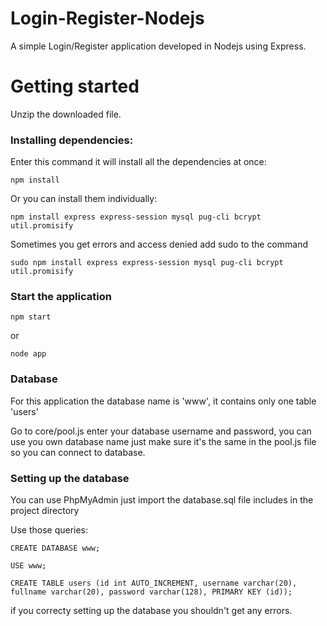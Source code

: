 # Login-Register-Nodejs
A simple Login/Register application developed in Nodejs using Express.

# Getting started

Unzip the downloaded file.

### Installing dependencies:
Enter this command it will install all the dependencies at once:

```
npm install
```
Or you can install them individually:

```
npm install express express-session mysql pug-cli bcrypt util.promisify
```

Sometimes you get errors and access denied add sudo to the command

```
sudo npm install express express-session mysql pug-cli bcrypt util.promisify
```

### Start the application

```
npm start
```
or
```
node app
```
### Database

For this application the database  name is 'www', it contains only one table 'users'

Go to core/pool.js enter your database username and password, you can use you own database name just make sure it's the same in the pool.js file so you can connect to database.

### Setting up the database

You can use PhpMyAdmin just import the database.sql file includes in the project directory

Use those queries:

```
CREATE DATABASE www;
```
```
USE www;
```
```
CREATE TABLE users (id int AUTO_INCREMENT, username varchar(20), fullname varchar(20), password varchar(128), PRIMARY KEY (id));
```

if you correcty setting up the database you shouldn't get any errors.

